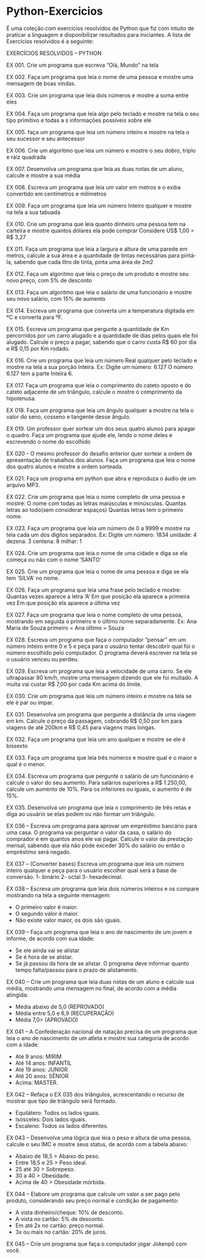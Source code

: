 # Python-Exercicios
É uma coleção com exercícios resolvidos de Python que fiz com intuito de praticar a linguagem e disponibilizar resultados para iniciantes.
 A lista de Exercícios resolvidos é a seguinte:
 
 EXERCÍCIOS RESOLVIDOS – PYTHON

EX 001. Crie um programa que escreva “Olá, Mundo” na tela

EX 002. Faça um programa que leia o nome de uma pessoa e mostre uma mensagem de boas vindas.

EX 003. Crie um programa que leia dois números e mostre a soma entre eles

EX 004. Faça um programa que leia algo pelo teclado e mostre na tela o seu tipo primitivo e todas a s informações possíveis sobre ele

EX 005. faça um programa que leia um número inteiro e mostre na tela o seu sucessor e seu antecessor

EX 006. Crie um algoritmo que leia um número e mostre o seu dobro, triplo e raiz quadrada

EX 007. Desenvolva um programa que leia as duas notas de um aluno, calcule e mostre a sua média

EX 008. Escreva um programa que leia um valor em metros e o exiba convertido em centímetros e milímetros

EX 009. Faça um programa que leia um número Inteiro qualquer e mostre na tela a sua tabuada

EX 010. Crie um programa que leia quanto dinheiro uma pessoa tem na carteira e mostre quantos dólares ela pode comprar Considere US$ 1,00 = R$ 3,27

EX 011. Faça um programa que leia a largura e altura de uma parede em metros, calcule a sua área e a quantidade de tintas necessárias para pintá­la, sabendo que cada litro de tinta, pinta uma área de 2m2

EX 012. Faça um algoritmo que leia o preço de um produto e mostre seu novo preço, com 5% de desconto

EX 013. Faça um algoritmo que leia o salário de uma funcionário e mostre seu novo salário, com 15% de aumento

EX 014. Escreva um programa que converta um a temperatura digitada em ºC e converta para ºF.

EX 015. Escreva um programa que pergunte a quantidade de Km percorridos por um carro alugado e a quantidade de dias pelos quais ele foi alugado. Calcule o preço a pagar, sabendo que o carro custa R$ 60 por dia e R$ 0,15 por Km rodado.

EX 016. Crie um programa que leia um número Real qualquer pelo teclado e mostre na tela a sua porção Inteira. Ex: Digite um número: 6.127 O número 6.127 tem a parte Inteira 6.

EX 017. Faça um programa que leia o comprimento do cateto oposto e do cateto adjacente de um triângulo, calcule o mostre o comprimento da hipotenusa.

EX 018. Faça um programa que leia um ângulo qualquer a mostre na tela o valor do seno, cosseno e tangente desse ângulo.

EX 019. Um professor quer sortear um dos seus quatro alunos para apagar o quadro.  Faça um programa que ajude ele, lendo o nome deles e escrevendo o nome do escolhido 

EX 020 - O mesmo professor do desafio anterior quer sortear a ordem de apresentação de trabalhos dos alunos. Faça um programa que leia o nome dos quatro alunos e mostre a ordem sorteada.

EX 021. Faça um programa em python que abra e reproduza o áudio de um arquivo MP3.

EX 022. Crie um programa que leia o nome completo de uma pessoa e mostre: O nome com todas as letras maiúsculas e minúsculas. Quantas letras ao todo(sem considerar espaços) Quantas letras tem o primeiro nome.

EX 023. Faça um programa que leia um número de 0 a 9999 e mostre na tela cada um dos dígitos separados. Ex: Digite um número: 1834 unidade: 4 dezena: 3 centena: 8 milhar: 1

EX 024. Crie um programa que leia o nome de uma cidade e diga se ela começa ou não com o nome ‘SANTO’

EX 025. Crie um programa que leia o nome de uma pessoa e diga se ela tem ‘SILVA’ no nome.

EX 026. Faça um programa que leia uma frase pelo teclado e mostre: Quantas vezes aparece a letra ‘A’ Em que posição ela aparece a primeira vez Em que posição ela aparece a última vez

EX 027. Faça um programa que leia o nome completo de uma pessoa, mostrando em seguida o primeiro e o último nome separadamente. Ex: Ana Maria de Souza primeiro = Ana último = Souza

EX 028. Escreva um programa que faça o computador “pensar” em um número inteiro entre 0 e 5 e peça para o usuário tentar descobrir qual foi o número escolhido pelo computador. O programa deverá escrever na tela se o usuário venceu ou perdeu.

EX 029. Escreva um programa que leia a velocidade de uma carro. Se ele ultrapassar 80 km/h, mostre uma mensagem dizendo que ele foi multado. A multa vai custar R$ 7,00 por cada Km acima do limite.

EX 030. Crie um programa que leia um número inteiro e mostre na tela se ele é par ou ímpar.

EX 031. Desenvolva um programa que pergunte a distância de uma viagem em km. Calcule o preço da passagem, cobrando R$ 0,50 por km para viagens de até 200km e R$ 0,45 para viagens mais longas.

EX 032. Faça um programa que leia um ano qualquer e mostre se ele é bissexto

EX 033. Faça um programa que leia três números e mostre qual é o maior e qual é o menor.

EX 034. Escreva um programa que pergunte o salário de um funcionário e calcule o valor do seu aumento. Para salários superiores a R$ 1.250,00, calcule um aumento de 10%. Para os inferiores ou iguais, o aumento é de 15%.

EX 035. Desenvolva um programa que leia o comprimento de três retas e diga ao usuário se elas podem ou não formar um triângulo.

EX 036 – Escreva um programa para aprovar um empréstimo bancário para uma casa. O programa vai perguntar o valor da casa, o salário do comprador e em quantos anos ele vai pagar. Calcule o valor da prestação mensal, sabendo que ela não pode exceder 30% do salário ou então o empréstimo será negado.

EX 037 – (Converter bases) Escreva um programa que leia um número inteiro qualquer e peça para o usuário escolher qual será a base de conversão.
1- binário
2- octal
3- hexadecimal.

EX 038 – Escreva um programa que leia dois números inteiros e os compare mostrando na tela a seguinte mensagem:
- O primeiro valor é maior.
- O segundo valor é maior.
- Não existe valor maior, os dois são iguais.

EX 039 – Faça um programa que leia o ano de nascimento de um jovem e informe, de acordo com sua idade:
- Se ele ainda vai se alistar.
- Se é hora de se alistar.
- Se já passou da hora de se alistar.
O programa deve informar quanto tempo falta/passou para o prazo de alistamento.

EX 040 – Crie um programa que leia duas notas de um aluno e calcule sua média, mostrando uma mensagem no final, de acordo com a média atingida:
- Média abaixo de 5,0 (REPROVADO)
- Média entre 5,0 e 6,9 (RECUPERAÇÃO)
- Média 7,0> (APROVADO)

EX 041 – A Confederação nacional de natação precisa de um programa que leia o ano de nascimento de um atleta e mostre sua categoria de acordo com a idade:
- Até 9 anos: MIRIM
- Até 14 anos: INFANTIL
- Até 19 anos: JUNIOR
- Até 20 anos: SÊNIOR
- Acima: MASTER.

EX 042 – Refaça o EX 035 dos triângulos, acrescentando o recurso de mostrar que tipo de triângulo será formado.
- Equilátero: Todos os lados iguais.
- Isósceles: Dois lados iguais.
- Escaleno: Todos os lados diferentes.

EX 043 – Desenvolva uma lógica que leia o peso e altura de uma pessoa, calcule o seu IMC e mostre seus status, de acordo com a tabela abaixo:
- Abaixo de 18,5 > Abaixo do peso.
- Entre 18,5 e 25 > Peso ideal.
- 25 até 30 > Sobrepeso.
- 30 a 40 > Obesidade.
- Acima de 40 > Obesidade mórbida.

EX 044 – Elabore um programa que calcule um valor a ser pago pelo produto, considerando seu preço normal e condição de pagamento:
- A vista dinheiro/cheque: 10% de desconto.
- A vista no cartão: 5% de desconto.
- Em até 2x no cartão: preço normal.
- 3x ou mais no cartão: 20% de juros.

EX 045 – Crie um programa que faça o computador jogar Jokenpô com você.
